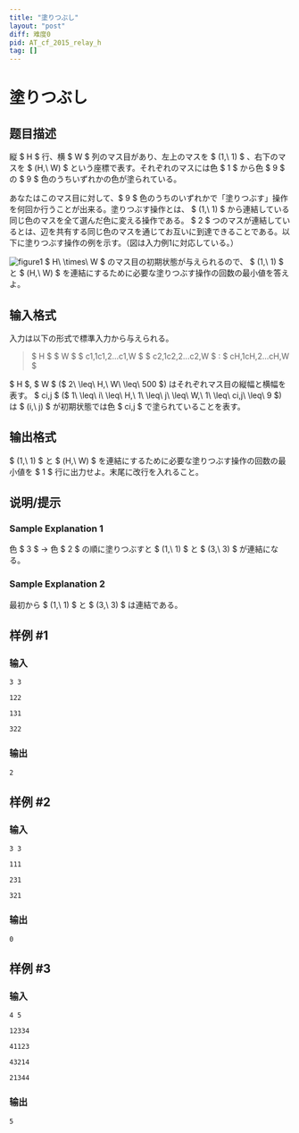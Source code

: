 ```yaml
---
title: "塗りつぶし"
layout: "post"
diff: 难度0
pid: AT_cf_2015_relay_h
tag: []
---
```


# 塗りつぶし

## 题目描述

[problemUrl]: https://atcoder.jp/contests/code-festival-2015-relay/tasks/cf_2015_relay_h

 縦 $ H $ 行、横 $ W $ 列のマス目があり、左上のマスを $ (1,\ 1) $ 、右下のマスを $ (H,\ W) $ という座標で表す。それぞれのマスには色 $ 1 $ から色 $ 9 $ の $ 9 $ 色のうちいずれかの色が塗られている。

 あなたはこのマス目に対して、$ 9 $ 色のうちのいずれかで「塗りつぶす」操作を何回か行うことが出来る。塗りつぶす操作とは、 $ (1,\ 1) $ から連結している同じ色のマスを全て選んだ色に変える操作である。 $ 2 $ つのマスが連結しているとは、辺を共有する同じ色のマスを通じてお互いに到達できることである。以下に塗りつぶす操作の例を示す。（図は入力例1に対応している。）

 ![figure1](https://cdn.luogu.com.cn/upload/vjudge_pic/AT_cf_2015_relay_h/f3c950e9c0c05630bda6a2926cb2cfc60b61ef01.png) $ H\ \times\ W $ のマス目の初期状態が与えられるので、 $ (1,\ 1) $ と $ (H,\ W) $ を連結にするために必要な塗りつぶす操作の回数の最小値を答えよ。

## 输入格式

入力は以下の形式で標準入力から与えられる。

> $ H $ $ W $ $ c1,1c1,2...c1,W $ $ c2,1c2,2...c2,W $ : $ cH,1cH,2...cH,W $

 $ H $, $ W $ ($ 2\ \leq\ H,\ W\ \leq\ 500 $) はそれぞれマス目の縦幅と横幅を表す。 $ ci,j $ ($ 1\ \leq\ i\ \leq\ H,\ 1\ \leq\ j\ \leq\ W,\ 1\ \leq\ ci,j\ \leq\ 9 $) は $ (i,\ j) $ が初期状態では色 $ ci,j $ で塗られていることを表す。

## 输出格式

$ (1,\ 1) $ と $ (H,\ W) $ を連結にするために必要な塗りつぶす操作の回数の最小値を $ 1 $ 行に出力せよ。末尾に改行を入れること。

## 说明/提示

### Sample Explanation 1

色 $ 3 $ -&gt; 色 $ 2 $ の順に塗りつぶすと $ (1,\ 1) $ と $ (3,\ 3) $ が連結になる。

### Sample Explanation 2

最初から $ (1,\ 1) $ と $ (3,\ 3) $ は連結である。

## 样例 #1

### 输入

```
3 3
122
131
322
```

### 输出

```
2
```

## 样例 #2

### 输入

```
3 3
111
231
321
```

### 输出

```
0
```

## 样例 #3

### 输入

```
4 5
12334
41123
43214
21344
```

### 输出

```
5
```

